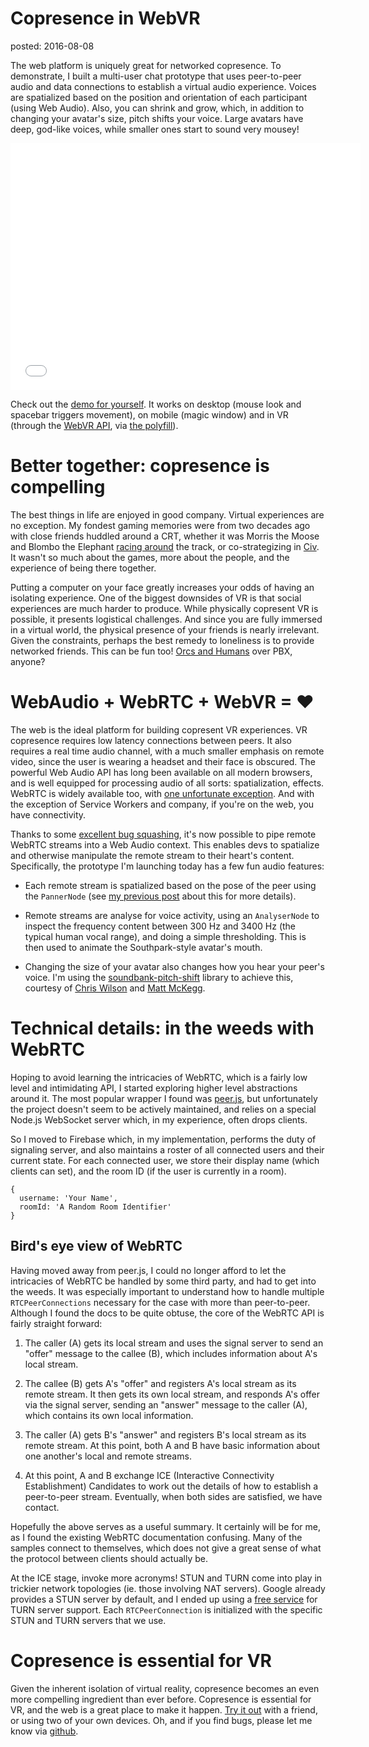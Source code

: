 Copresence in WebVR
===================
posted: 2016-08-08

The web platform is uniquely great for networked copresence. To demonstrate, I
built a multi-user chat prototype that uses peer-to-peer audio and data
connections to establish a virtual audio experience.  Voices are spatialized
based on the position and orientation of each participant (using Web Audio).
Also, you can shrink and grow, which, in addition to changing your avatar's
size, pitch shifts your voice. Large avatars have deep, god-like voices, while
smaller ones start to sound very mousey!

<iframe width="560" height="395" src="//www.youtube.com/embed/FPJDNQJt2DQ" frameborder="0" allowfullscreen></iframe>

Check out the [demo for yourself][demo]. It works on desktop (mouse look and
spacebar triggers movement), on mobile (magic window) and in VR (through the
[WebVR API][webvr], via [the polyfill][polyfill]).


[demo]: https://borismus.github.io/copresence-vr/

<!--more-->

# Better together: copresence is compelling

The best things in life are enjoyed in good company. Virtual experiences are no
exception. My fondest gaming memories were from two decades ago with close
friends huddled around a CRT, whether it was Morris the Moose and Blombo the
Elephant [racing around][ww] the track, or co-strategizing in [Civ][civ]. It
wasn't so much about the games, more about the people, and the experience of
being there together.

Putting a computer on your face greatly increases your odds of having an
isolating experience.  One of the biggest downsides of VR is that social
experiences are much harder to produce. While physically copresent VR is
possible, it presents logistical challenges. And since you are fully immersed in
a virtual world, the physical presence of your friends is nearly irrelevant.
Given the constraints, perhaps the best remedy to loneliness is to provide
networked friends. This can be fun too! [Orcs and Humans][war1] over PBX, anyone?

[ww]: https://3drealms.com/catalog/wacky-wheels_16/
[civ]: https://www.youtube.com/watch?v=hBrYtNTOTyE
[war1]: https://en.wikipedia.org/wiki/Warcraft:_Orcs_%26_Humans

# WebAudio + WebRTC + WebVR = ❤

The web is the ideal platform for building copresent VR experiences. VR
copresence requires low latency connections between peers. It also requires a
real time audio channel, with a much smaller emphasis on remote video, since the
user is wearing a headset and their face is obscured. The powerful Web Audio
API has long been available on all modern browsers, and is well equipped for
processing audio of all sorts: spatialization, effects. WebRTC is widely
available too, with [one unfortunate exception][safari]. And with the exception
of Service Workers and company, if you're on the web, you have connectivity. 

Thanks to some [excellent bug squashing][crbug], it's now possible to pipe
remote WebRTC streams into a Web Audio context. This enables devs to spatialize
and otherwise manipulate the remote stream to their heart's content.
Specifically, the prototype I'm launching today has a few fun audio features:

- Each remote stream is spatialized based on the pose of the peer using the
  `PannerNode` (see [my previous post][spatial] about this for more details).

- Remote streams are analyse for voice activity, using an `AnalyserNode` to
  inspect the frequency content between 300 Hz and 3400 Hz (the typical human
  vocal range), and doing a simple thresholding. This is then used to animate
  the Southpark-style avatar's mouth.

- Changing the size of your avatar also changes how you hear your peer's voice.
  I'm using the [soundbank-pitch-shift][] library to achieve this, courtesy of
  [Chris Wilson][cw] and [Matt McKegg][mm].

[crbug]: http://crbug.com/121673
[spatial]: /spatial-audio-web-vr/
[soundbank-pitch-shift]: https://github.com/mmckegg/soundbank-pitch-shift
[cw]: https://twitter.com/cwilso
[mm]: http://twitter.com/MattMcKegg
[safari]: http://www.apple.com/safari/
[webvr]: https://webvr.info/
[polyfill]: https://github.com/borismus/webvr-polyfill/

# Technical details: in the weeds with WebRTC

Hoping to avoid learning the intricacies of WebRTC, which is a fairly low level
and intimidating API, I started exploring higher level abstractions around it.
The most popular wrapper I found was [peer.js][peer], but unfortunately the
project doesn't seem to be actively maintained, and relies on a special Node.js
WebSocket server which, in my experience, often drops clients.

So I moved to Firebase which, in my implementation, performs the duty of
signaling server, and also maintains a roster of all connected users and their
current state. For each connected user, we store their display name (which
clients can set), and the room ID (if the user is currently in a room).

    {
      username: 'Your Name',
      roomId: 'A Random Room Identifier'
    }

[peer]: http://peerjs.com/

## Bird's eye view of WebRTC

Having moved away from peer.js, I could no longer afford to let the intricacies
of WebRTC be handled by some third party, and had to get into the weeds. It was
especially important to understand how to handle multiple `RTCPeerConnections`
necessary for the case with more than peer-to-peer. Although I found the docs to
be quite obtuse, the core of the WebRTC API is fairly straight forward:

1. The caller (A) gets its local stream and uses the signal server to send an
   "offer" message to the callee (B), which includes information about A's local
   stream.

2. The callee (B) gets A's "offer" and registers A's local stream as its remote
   stream. It then gets its own local stream, and responds A's offer via the
   signal server, sending an "answer" message to the caller (A), which contains
   its own local information.

3. The caller (A) gets B's "answer" and registers B's local stream as its remote
   stream. At this point, both A and B have basic information about one
   another's local and remote streams.

4. At this point, A and B exchange ICE (Interactive Connectivity Establishment)
   Candidates to work out the details of how to establish a peer-to-peer stream.
   Eventually, when both sides are satisfied, we have contact.

Hopefully the above serves as a useful summary. It certainly will be for me, as
I found the existing WebRTC documentation confusing. Many of the samples connect
to themselves, which does not give a great sense of what the protocol between
clients should actually be.

At the ICE stage, invoke more acronyms! STUN and TURN come into play in trickier
network topologies (ie. those involving NAT servers).  Google already provides a
STUN server by default, and I ended up using a [free service][xir] for TURN
server support. Each `RTCPeerConnection` is initialized with the specific STUN
and TURN servers that we use.

[xir]: http://xirsys.com/

# Copresence is essential for VR

Given the inherent isolation of virtual reality, copresence becomes an even more
compelling ingredient than ever before. Copresence is essential for VR, and the
web is a great place to make it happen. [Try it out][demo] with a friend, or
using two of your own devices. Oh, and if you find bugs, please let me know via
[github][gh].

[gh]: https://github.com/borismus/copresence-vr
